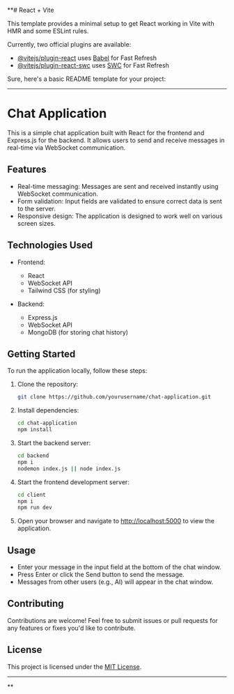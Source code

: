 **# React + Vite

This template provides a minimal setup to get React working in Vite with HMR and some ESLint rules.

Currently, two official plugins are available:

- [@vitejs/plugin-react](https://github.com/vitejs/vite-plugin-react/blob/main/packages/plugin-react/README.md) uses [Babel](https://babeljs.io/) for Fast Refresh
- [@vitejs/plugin-react-swc](https://github.com/vitejs/vite-plugin-react-swc) uses [SWC](https://swc.rs/) for Fast Refresh


Sure, here's a basic README template for your project:

---

# Chat Application

This is a simple chat application built with React for the frontend and Express.js for the backend. It allows users to send and receive messages in real-time via WebSocket communication.

## Features

- Real-time messaging: Messages are sent and received instantly using WebSocket communication.
- Form validation: Input fields are validated to ensure correct data is sent to the server.
- Responsive design: The application is designed to work well on various screen sizes.

## Technologies Used

- Frontend:
  - React
  - WebSocket API
  - Tailwind CSS (for styling)

- Backend:
  - Express.js
  - WebSocket API
  - MongoDB (for storing chat history)

## Getting Started

To run the application locally, follow these steps:

1. Clone the repository:

   ```bash
   git clone https://github.com/yourusername/chat-application.git
   ```

2. Install dependencies:

   ```bash
   cd chat-application
   npm install
   ```

3. Start the backend server:

   ```bash
   cd backend
   npm i
   nodemon index.js || node index.js
   ```

4. Start the frontend development server:

   ```bash
   cd client
   npm i
   npm run dev
   ```

5. Open your browser and navigate to [http://localhost:5000](http://localhost:5173) to view the application.

## Usage

- Enter your message in the input field at the bottom of the chat window.
- Press Enter or click the Send button to send the message.
- Messages from other users (e.g., AI) will appear in the chat window.

## Contributing

Contributions are welcome! Feel free to submit issues or pull requests for any features or fixes you'd like to contribute.

## License

This project is licensed under the [MIT License](LICENSE).

---

**
